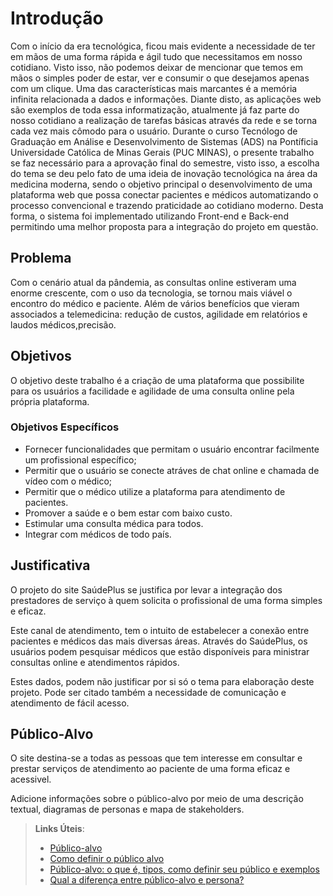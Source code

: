 # Introdução
Com o início da era tecnológica, ficou mais evidente a necessidade de ter em mãos de uma forma rápida e ágil tudo que necessitamos em nosso cotidiano. Visto isso, não podemos deixar de mencionar que temos em mãos o simples poder de estar, ver e consumir o que desejamos apenas com um clique. Uma das características mais marcantes é a memória infinita relacionada a dados e informações.
Diante disto, as aplicações web são exemplos de toda essa informatização, atualmente já faz parte do nosso cotidiano a realização de tarefas básicas através da rede e se torna cada vez mais cômodo para o usuário. 
Durante o curso Tecnólogo de Graduação em Análise e Desenvolvimento de Sistemas (ADS) na Pontíficia Universidade Católica de Minas Gerais (PUC MINAS), o presente trabalho se faz necessário para a aprovação final do semestre, visto isso, a escolha do tema se deu pelo fato de uma ideia de inovação tecnológica na área da medicina moderna, sendo o objetivo principal o desenvolvimento de uma plataforma web que possa conectar pacientes e médicos automatizando o processo convencional e trazendo praticidade ao cotidiano moderno. Desta forma, o sistema foi implementado utilizando Front-end e Back-end permitindo uma melhor proposta para a integração do projeto em questão.




## Problema
Com o cenário atual da pândemia, as consultas online estiveram uma enorme crescente, com o uso da tecnologia, se tornou mais viável o encontro do médico e paciente. Além de vários benefícios que vieram associados a telemedicina: redução de custos, agilidade em relatórios e laudos médicos,precisão.

## Objetivos

O objetivo deste trabalho é a criação de uma plataforma que possibilite para os usuários a facilidade e agilidade de uma consulta online pela própria plataforma.

### Objetivos Específicos
* Fornecer funcionalidades que permitam o usuário encontrar facilmente  um profissional específico;
* Permitir que o usuário se conecte atráves de chat online e chamada de vídeo com o médico;
* Permitir que o médico utilize a plataforma para atendimento de pacientes.
* Promover a saúde e o bem estar com baixo custo.
* Estimular uma consulta médica para todos.
* Integrar com médicos de todo país.

## Justificativa

O projeto do site SaúdePlus se justifica por levar a integração dos prestadores de serviço à quem solicita o profissional de uma forma simples e eficaz. 

Este canal de atendimento, tem o intuito de estabelecer a conexão entre pacientes e médicos das mais diversas áreas. Através do SaúdePlus, os usuários podem pesquisar médicos que estão disponíveis para ministrar consultas online e atendimentos rápidos.

Estes dados, podem não justificar por si só o tema para elaboração deste projeto. Pode ser citado também a necessidade de comunicação e atendimento de fácil acesso.


## Público-Alvo

O site destina-se a todas as pessoas que tem interesse em consultar e prestar serviços de atendimento ao paciente de uma forma eficaz e acessivel.

Adicione informações sobre o público-alvo por meio de uma descrição textual, diagramas de personas e mapa de stakeholders.

> **Links Úteis**:
> - [Público-alvo](https://blog.hotmart.com/pt-br/publico-alvo/)
> - [Como definir o público alvo](https://exame.com/pme/5-dicas-essenciais-para-definir-o-publico-alvo-do-seu-negocio/)
> - [Público-alvo: o que é, tipos, como definir seu público e exemplos](https://klickpages.com.br/blog/publico-alvo-o-que-e/)
> - [Qual a diferença entre público-alvo e persona?](https://rockcontent.com/blog/diferenca-publico-alvo-e-persona/)
